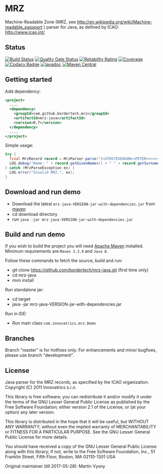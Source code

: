 # MRZ

Machine-Readable Zone (MRZ, see http://en.wikipedia.org/wiki/Machine-readable_passport ) parser for Java, as defined by ICAO: http://www.icao.int/

## Status

[![Build Status](https://travis-ci.com/BorderTech/mrz-java.svg?branch=master)](https://travis-ci.com/BorderTech/mrz-java)
[![Quality Gate Status](https://sonarcloud.io/api/project_badges/measure?project=bordertech-mrz-java&metric=alert_status)](https://sonarcloud.io/dashboard?id=bordertech-mrz-java)
[![Reliability Rating](https://sonarcloud.io/api/project_badges/measure?project=bordertech-mrz-java&metric=reliability_rating)](https://sonarcloud.io/dashboard?id=bordertech-mrz-java)
[![Coverage](https://sonarcloud.io/api/project_badges/measure?project=bordertech-mrz-java&metric=coverage)](https://sonarcloud.io/dashboard?id=bordertech-mrz-java)
[![Codacy Badge](https://app.codacy.com/project/badge/Grade/6c7067bc7882480abdae338befb41e11)](https://www.codacy.com/gh/BorderTech/mrz-java?utm_source=github.com&amp;utm_medium=referral&amp;utm_content=BorderTech/mrz-java&amp;utm_campaign=Badge_Grade)
[![javadoc](https://javadoc.io/badge2/com.github.bordertech.mrz/mrz-java/javadoc.svg)](https://javadoc.io/doc/com.github.bordertech.mrz/mrz-java)
[![Maven Central](https://img.shields.io/maven-central/v/com.github.bordertech.mrz/mrz-java.svg?label=Maven%20Central)](https://search.maven.org/search?q=g:%22com.github.bordertech.mrz%22%20AND%20a:%22mrz-java%22)

## Getting started

Add dependency:

``` xml
<project>
  ....
  <dependency>
    <groupId>com.github.bordertech.mrz</groupId>
    <artifactId>mrz-java</artifactId>
    <version>0.7</version>
  </dependency>
  ....
</project>
```

Simple usage:

``` java
try {
  final MrzRecord record = MrzParser.parse("I<UTOSTEVENSON<<PETER<<<<<<<<<<<<<<<\nD231458907UTO3407127M9507122<<<<<<<2");
  LOG.debug("Name: " + record.getGivenNames() + " " + record.getSurname());
} catch (MrzParseException ex) {
  LOG.error("Invalid MRZ.", ex);
}
```

## Download and run demo

* Download the latest `mrz-java-VERSION-jar-with-dependencies.jar` from [maven](https://repo1.maven.org/maven2/com/github/bordertech/mrz/mrz-java)
* cd download directory
* run `java -jar mrz-java-VERSION-jar-with-dependencies.jar`

## Build and run demo

If you wish to build the project you will need [Apache Maven](https://maven.apache.org/) installed. Minimum requirements are `Maven 3.3.9` and `Java 8`.

Follow these commands to fetch the source, build and run:

* git clone https://github.com/bordertech/mrz-java.git (first time only)
* cd mrz-java
* mvn install

Run standalone jar:

* cd target
* java -jar mrz-java-VERSION-jar-with-dependencies.jar

Run in IDE:

* Run main class `com.innovatrics.mrz.Demo`

## Branches

Branch "master" is for hotfixes only. For enhancements and minor bugfixes, please use branch "development".

## License
  Java parser for the MRZ records, as specified by the ICAO organization.
  Copyright (C) 2011 Innovatrics s.r.o.

  This library is free software; you can redistribute it and/or
  modify it under the terms of the GNU Lesser General Public
  License as published by the Free Software Foundation; either
  version 2.1 of the License, or (at your option) any later version.

  This library is distributed in the hope that it will be useful,
  but WITHOUT ANY WARRANTY; without even the implied warranty of
  MERCHANTABILITY or FITNESS FOR A PARTICULAR PURPOSE.  See the GNU
  Lesser General Public License for more details.

  You should have received a copy of the GNU Lesser General Public
  License along with this library; if not, write to the Free Software
  Foundation, Inc., 51 Franklin Street, Fifth Floor, Boston, MA  02110-1301  USA

Original maintainer (till 2017-05-28): Martin Vysny
